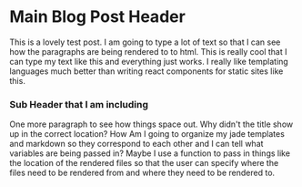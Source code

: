 # Main Blog Post Header
This is a lovely test post. I am going to type a lot of text so that I can see how the paragraphs are being rendered to to html. This is really cool that I can type my text like this and everything just works. I really like templating languages much better than writing react components for static sites like this.
### Sub Header that I am including
One more paragraph to see how things space out. Why didn't the title show up in the correct location? How Am I going to organize my jade templates and markdown so they correspond to each other and I can tell what variables are being passed in? Maybe I use a function to pass in things like the location of the rendered files so that the user can specify where the files need to be rendered from and where they need to be rendered to.
